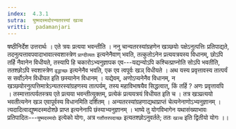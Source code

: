 ```yaml
---
index:  4.3.1
sutra:  युष्मदस्मदोरन्यतरस्यां खञ्च
vritti:  padamanjari
---
```


षष्ठीनिर्देश उत्तरार्थः । एते त्रयः प्रत्यया भवन्तीति । ननु चान्यतरस्यांग्रहणेन खञ्छयोः पक्षेऽनुत्पत्तिः प्रतिपाद्यते, तदनुत्पत्तावपवादाभावात्स्वशास्त्रेण `प्राग्दीव्यतः` इत्यनेनैवाण् भवति, तत्कुतोऽनेन प्रत्ययत्रयस्य विधानम्, छोऽपि तर्हि नैवानेन विधीयते, तस्यापि हि चकारोऽभ्यनुज्ञापक एव---यद्यन्योऽपि कश्चित्प्राप्नोति सोऽपि भवतीति, ततश्छोऽपि स्वशास्त्रेण `वृद्धाच्छः` इत्यनेनैव भवति, एक एव त्वपूर्वः खञ् विधीयते । अथ यस्य प्रवृत्तावस्य तात्पर्यं स सर्वोऽनेन विधीयत इति छस्यानेन विधानम् । यद्येवम्, अणोऽप्यनेनैव विधानम्, न खञ्छयोरनुत्पत्तिमात्रेऽन्यतरस्यांग्रहणस्य तात्पर्यम्, तस्य महाविभाषयैव सिद्धत्वात्, किं तर्हि ? अणः प्रवृत्तावपि । तस्मात्तात्पर्यतस्त्रय एते प्रत्यया भवन्तीत्युक्तम्, प्रत्येकं प्रत्ययत्रयं विधीयत इति च । तत्र खञ्प्रत्ययो भवतीत्यनेन खञ एवापूर्वस्य विधानमिति दर्शितम् । अन्यतरस्यांग्रहणाद्यथाप्राप्तं चेत्यनेनाणोऽभ्यनुज्ञानम् । त्यदादित्वाद्युष्मदस्मदोश्छे प्राप्त इत्यनेनापि छंस्याभ्यनुज्ञानम् । भाष्ये तु योगविभागेन यथासंख्याभावः प्रतिपादितः---`युष्मदस्मदोः` इत्येको योगः, अत्र `गर्तोत्तरपदाच्छः` इत्यतश्छोऽनुवर्तते; ततः `खञ्च` इति द्वितीयो योगः ।।
